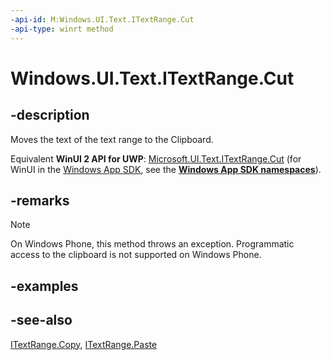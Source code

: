 ```yaml
---
-api-id: M:Windows.UI.Text.ITextRange.Cut
-api-type: winrt method
---
```


<!-- Method syntax
public void Cut()
-->

# Windows.UI.Text.ITextRange.Cut

## -description
Moves the text of the text range to the Clipboard.

Equivalent **WinUI 2 API for UWP**: [Microsoft.UI.Text.ITextRange.Cut](/windows/winui/api/microsoft.ui.text.itextrange.cut) (for WinUI in the [Windows App SDK](/windows/apps/windows-app-sdk/), see the **[Windows App SDK namespaces](/windows/windows-app-sdk/api/winrt/)**).

## -remarks
> [!NOTE]
> On Windows Phone, this method throws an exception. Programmatic access to the clipboard is not supported on Windows Phone.

## -examples

## -see-also
[ITextRange.Copy](itextrange_copy_4862135.md), [ITextRange.Paste](itextrange_paste_955889140.md)
